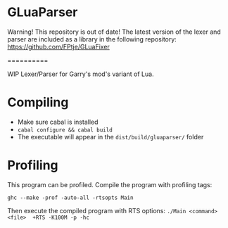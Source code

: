 GLuaParser
==========

Warning! This repository is out of date! The latest version of the lexer and parser are included as a library in the following repository:
https://github.com/FPtje/GLuaFixer

==========

WIP Lexer/Parser for Garry's mod's variant of Lua.

# Compiling

- Make sure cabal is installed
- `cabal configure && cabal build`
- The executable will appear in the `dist/build/gluaparser/` folder

# Profiling
This program can be profiled. Compile the program with profiling tags:

`ghc --make -prof -auto-all -rtsopts Main`

Then execute the compiled program with RTS options:
`./Main <command> <file>  +RTS -K100M -p -hc`
